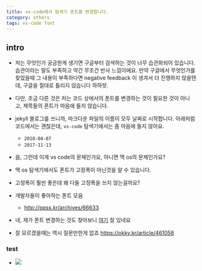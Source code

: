 ```yaml
---
title: vs-code에서 탐색기 폰트를 변경합니다. 
category: others
tags: vs-code font
---
```


## intro

- 저는 무엇인가 궁금한게 생기면 구글부터 검색하는 것이 너무 습관화되어 있습니다. 습관이라는 말도 부족하고 약간 무조건 반사 느낌이에요. 만약 구글에서 무엇인가를 찾았을때 그 내용이 부족하다면 negative feedback 이 생겨서 더 진행하지 않을텐데, 구글을 절대로 틀리지 않습니다 하하핫. 
- 다만, 조금 다른 것은 저는 코드 상에서의 폰트를 변경하는 것이 필요한 것이 아니고, 제목들의 폰트가 마음에 들지 않습니다. 
- jekyll 블로그를 쓰니까, 마크다운 파일의 이름이 모두 날짜로 시작합니다. 아래처럼 코드에서는 괜찮은데, `vs-code` 탐색기에서는 좀 마음에 들지 않아요. 
    - `2018-04-07`
    - `2017-11-13`

- 음, 그런데 이게 vs code의 문제인가요, 아니면 맥 os의 문제인가요? 

- 맥 os 탐색기에서도 폰트가 고정폭이 아닌것을 알 수 있습니다. 

- 고정폭이 훨씬 좋은데 왜 다들 고정폭을 쓰지 않는걸까요?

- 개발자들이 좋아하는 폰트 모음 
    - http://ppss.kr/archives/66633

- 네, 제가 폰트 변경하는 것도 찾아보니 [여기](http://recoveryman.tistory.com/3850) 잘 있네요 

- 잘 모르겠을때는 역시 질문만한게 없죠 https://okky.kr/article/461058


### test

- ![](/assets/images/markdown_img/simple_dot_example1.svg)
